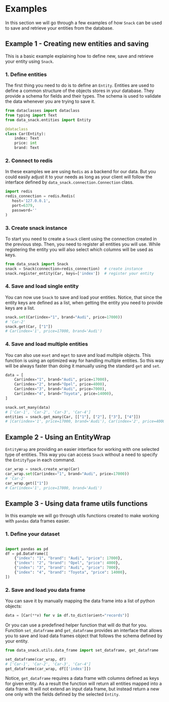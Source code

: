 # Examples
In this section we will go through a few examples of how `Snack` can be used to save and retrieve your entities from the database.

## Example 1 - Creating new entities and saving
This is a basic example explaining how to define new, save and retrieve your entity using `Snack`.

### 1. Define entities
The first thing you need to do is to define an `Entity`. Entities are used to define a common structure of the objects stores in your database.
They provide a schema for fields and their types. The schema is used to validate the data whenever you are trying to save it.

```python
from dataclasses import dataclass
from typing import Text
from data_snack.entities import Entity

@dataclass
class Car(Entity):
    index: Text
    price: int
    brand: Text
```

### 2. Connect to redis
In these examples we are using `Redis` as a backend for our data. But you could easily adjust it to your needs as long as your client will follow
the interface defined by `data_snack.connection.Connection` class.

```python
import redis
redis_connection = redis.Redis(
   host='127.0.0.1',
   port=6379,
   password=''
)
```

### 3. Create snack instance
To start you need to create a `Snack` client using the connection created in the previous step. Then, you need to register all entities you will use.
While registering the entity you will also select which columns will be used as keys.

```python
from data_snack import Snack
snack = Snack(connection=redis_connection)  # create instance
snack.register_entity(Car, keys=['index'])  # register your entity
```

### 4. Save and load single entity
You can now use `Snack` to save and load your entities. Notice, that since the entity keys are defined as a list, when getting the entity you need to provide keys are a list.

```python
snack.set(Car(index="1", brand="Audi", price=17000))
# 'Car-2'
snack.get(Car, ["1"])
# Car(index='1', price=17000, brand='Audi')
```

### 4. Save and load multiple entities
You can also use `mset` and `mget` to save and load multiple objects. This function is using an optimized way for handling multiple entities. So this way will be always faster than doing it manually using the standard `get` and `set`.

```python
data = [
    Car(index="1", brand="Audi", price=17000),
    Car(index="2", brand="Opel", price=4000),
    Car(index="3", brand="Audi", price=7000),
    Car(index="4", brand="Toyota", price=14000),
]

snack.set_many(data)
# ['Car-1', 'Car-2', 'Car-3', 'Car-4']
entities = snack.get_many(Car, [["1"], ["2"], ["3"], ["4"]])
# [Car(index='1', price=17000, brand='Audi'), Car(index='2', price=4000, brand='Opel'), Car(index='3', price=7000, brand='Audi')]
```


## Example 2 - Using an EntityWrap
`EntityWrap` are providing an easier interface for working with one selected type of entities.
This way you can access `Snack` without a need to specify the `EntityType` in each command. 

```python
car_wrap = snack.create_wrap(Car)
car_wrap.set(Car(index="1", brand="Audi", price=17000))
# 'Car-2'
car_wrap.get(["1"])
# Car(index='1', price=17000, brand='Audi')
```

## Example 3 - Using data frame utils functions
In this example we will go through utils functions created to make working with `pandas` data frames easier.

### 1. Define your dataset
```python

import pandas as pd
df = pd.DataFrame([
    {"index": "1", "brand": "Audi", "price": 17000},
    {"index": "2", "brand": "Opel", "price": 4000},
    {"index": "3", "brand": "Audi", "price": 7000},
    {"index": "4", "brand": "Toyota", "price": 14000},
])
```

### 2. Save and load you data frame
You can save it by manually mapping the data frame into a list of python objects:

```python
data = [Car(**v) for v in df.to_dict(orient="records")]
```

Or you can use a predefined helper function that will do that for you.
Function `set_dataframe` and `get_dataframe` provides an interface that allows you to save and load data frames object
that follows the schema defined by your entity. 

```python
from data_snack.utils.data_frame import set_dataframe, get_dataframe

set_dataframe(car_wrap, df)
# ['Car-1', 'Car-2', 'Car-3', 'Car-4']
get_dataframe(car_wrap, df[['index']])
```

Notice, `get_dataframe` requires a data frame with columns defined as keys for given entity. As a result the function
will return all entities mapped into a data frame. It will not extend an input data frame,
but instead return a new one only with the fields defined by the selected `Entity`. 
